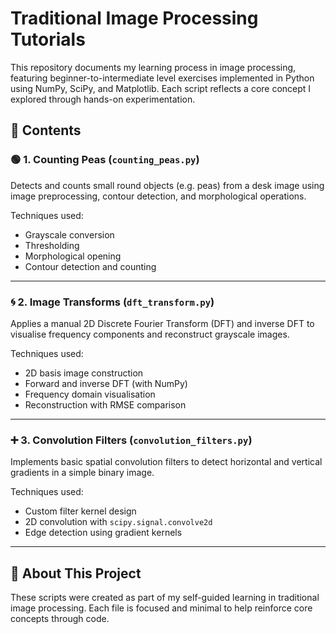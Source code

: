 # Traditional Image Processing Tutorials

This repository documents my learning process in image processing, featuring beginner-to-intermediate level exercises implemented in Python using NumPy, SciPy, and Matplotlib. Each script reflects a core concept I explored through hands-on experimentation.

## 📂 Contents

### 🟢 1. Counting Peas (`counting_peas.py`)
Detects and counts small round objects (e.g. peas) from a desk image using image preprocessing, contour detection, and morphological operations.

Techniques used:
- Grayscale conversion
- Thresholding
- Morphological opening
- Contour detection and counting

---

### 🌀 2. Image Transforms (`dft_transform.py`)
Applies a manual 2D Discrete Fourier Transform (DFT) and inverse DFT to visualise frequency components and reconstruct grayscale images.

Techniques used:
- 2D basis image construction
- Forward and inverse DFT (with NumPy)
- Frequency domain visualisation
- Reconstruction with RMSE comparison

---

### ➕ 3. Convolution Filters (`convolution_filters.py`)
Implements basic spatial convolution filters to detect horizontal and vertical gradients in a simple binary image.

Techniques used:
- Custom filter kernel design
- 2D convolution with `scipy.signal.convolve2d`
- Edge detection using gradient kernels

---
## 🧠 About This Project

These scripts were created as part of my self-guided learning in traditional image processing. Each file is focused and minimal to help reinforce core concepts through code.
